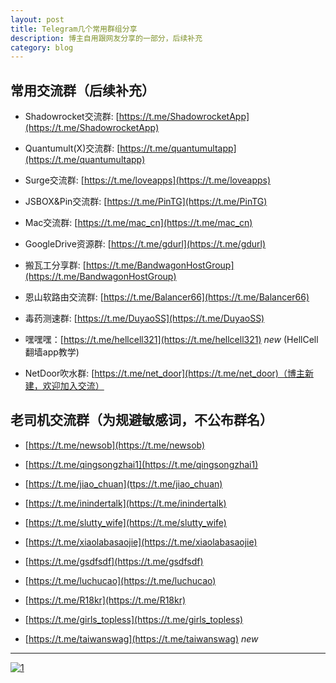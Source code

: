 ```yaml
---
layout: post
title: Telegram几个常用群组分享
description: 博主自用跟网友分享的一部分，后续补充
category: blog
---
```


## 常用交流群（后续补充）

* Shadowrocket交流群: [https://t.me/ShadowrocketApp](https://t.me/ShadowrocketApp)

* Quantumult(X)交流群: [https://t.me/quantumultapp](https://t.me/quantumultapp)

* Surge交流群: [https://t.me/loveapps](https://t.me/loveapps)

* JSBOX&Pin交流群: [https://t.me/PinTG](https://t.me/PinTG)

* Mac交流群: [https://t.me/mac_cn](https://t.me/mac_cn)

* GoogleDrive资源群: [https://t.me/gdurl](https://t.me/gdurl)

* 搬瓦工分享群: [https://t.me/BandwagonHostGroup](https://t.me/BandwagonHostGroup)

* 恩山软路由交流群: [https://t.me/Balancer66](https://t.me/Balancer66)

* 毒药测速群: [https://t.me/DuyaoSS](https://t.me/DuyaoSS)

* 嘿嘿嘿：[https://t.me/hellcell321](https://t.me/hellcell321) *new* (HellCell翻墙app教学)

* NetDoor吹水群: [https://t.me/net_door](https://t.me/net_door)（博主新建，欢迎加入交流）

## 老司机交流群（为规避敏感词，不公布群名）

* [https://t.me/newsob](https://t.me/newsob)

* [https://t.me/qingsongzhai1](https://t.me/qingsongzhai1)

* [https://t.me/jiao_chuan](ttps://t.me/jiao_chuan)

* [https://t.me/inindertalk](https://t.me/inindertalk)

* [https://t.me/slutty_wife](https://t.me/slutty_wife)

* [https://t.me/xiaolabasaojie](https://t.me/xiaolabasaojie)

* [https://t.me/gsdfsdf](https://t.me/gsdfsdf)

* [https://t.me/luchucao](https://t.me/luchucao)

* [https://t.me/R18kr](https://t.me/R18kr)

* [https://t.me/girls_topless](https://t.me/girls_topless)

* [https://t.me/taiwanswag](https://t.me/taiwanswag) *new*

---

[![1](https://tva1.sinaimg.cn/large/0082zybpgy1gbslxkn7txj31sc07qwg2.jpg)](https://t.me/net_door)

